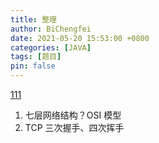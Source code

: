 ```yaml
---
title: 整理
author: BiChengfei
date: 2021-05-20 15:53:00 +0800
categories: [JAVA]
tags: [题目]
pin: false
---
```


[111](/posts/答案/index.html)

1. 七层网络结构？OSI 模型
2. TCP 三次握手、四次挥手

